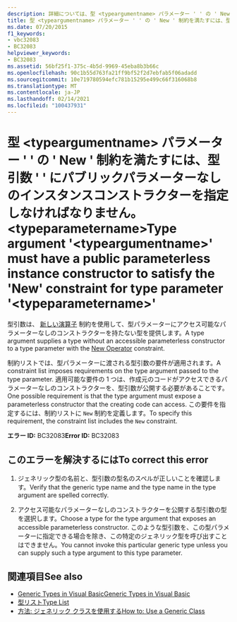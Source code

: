 ```yaml
---
description: 詳細については、型 <typeargumentname> パラメーター ' ' の ' New ' 制約を満たすために、型引数 ' ' にパブリックパラメーターなしのインスタンスコンストラクターが必要です。 <typeparametername>
title: 型 <typeargumentname> パラメーター ' ' の ' New ' 制約を満たすには、型引数 ' ' にパブリックパラメーターなしのインスタンスコンストラクターを指定しなければなりません。 <typeparametername>
ms.date: 07/20/2015
f1_keywords:
- vbc32083
- BC32083
helpviewer_keywords:
- BC32083
ms.assetid: 56bf25f1-375c-4b5d-9969-45eba8b3b66c
ms.openlocfilehash: 90c1b55d763fa21ff9bf52f2d7ebfab5f06adadd
ms.sourcegitcommit: 10e719780594efc781b15295e499c66f316068b8
ms.translationtype: MT
ms.contentlocale: ja-JP
ms.lasthandoff: 02/14/2021
ms.locfileid: "100437931"
---
```

# <a name="type-argument-typeargumentname-must-have-a-public-parameterless-instance-constructor-to-satisfy-the-new-constraint-for-type-parameter-typeparametername"></a><span data-ttu-id="cbd7d-103">型 \<typeargumentname> パラメーター ' ' の ' New ' 制約を満たすには、型引数 ' ' にパブリックパラメーターなしのインスタンスコンストラクターを指定しなければなりません。 \<typeparametername></span><span class="sxs-lookup"><span data-stu-id="cbd7d-103">Type argument '\<typeargumentname>' must have a public parameterless instance constructor to satisfy the 'New' constraint for type parameter '\<typeparametername>'</span></span>

<span data-ttu-id="cbd7d-104">型引数は、 [新しい演算子](../language-reference/operators/new-operator.md) 制約を使用して、型パラメーターにアクセス可能なパラメーターなしのコンストラクターを持たない型を提供します。</span><span class="sxs-lookup"><span data-stu-id="cbd7d-104">A type argument supplies a type without an accessible parameterless constructor to a type parameter with the [New Operator](../language-reference/operators/new-operator.md) constraint.</span></span>  
  
 <span data-ttu-id="cbd7d-105">制約リストでは、型パラメーターに渡される型引数の要件が適用されます。</span><span class="sxs-lookup"><span data-stu-id="cbd7d-105">A constraint list imposes requirements on the type argument passed to the type parameter.</span></span> <span data-ttu-id="cbd7d-106">適用可能な要件の 1 つは、作成元のコードがアクセスできるパラメーターなしのコンストラクターを、型引数が公開する必要があることです。</span><span class="sxs-lookup"><span data-stu-id="cbd7d-106">One possible requirement is that the type argument must expose a parameterless constructor that the creating code can access.</span></span> <span data-ttu-id="cbd7d-107">この要件を指定するには、制約リストに `New` 制約を定義します。</span><span class="sxs-lookup"><span data-stu-id="cbd7d-107">To specify this requirement, the constraint list includes the `New` constraint.</span></span>  
  
 <span data-ttu-id="cbd7d-108">**エラー ID:** BC32083</span><span class="sxs-lookup"><span data-stu-id="cbd7d-108">**Error ID:** BC32083</span></span>  
  
## <a name="to-correct-this-error"></a><span data-ttu-id="cbd7d-109">このエラーを解決するには</span><span class="sxs-lookup"><span data-stu-id="cbd7d-109">To correct this error</span></span>  
  
1. <span data-ttu-id="cbd7d-110">ジェネリック型の名前と、型引数の型名のスペルが正しいことを確認します。</span><span class="sxs-lookup"><span data-stu-id="cbd7d-110">Verify that the generic type name and the type name in the type argument are spelled correctly.</span></span>  
  
2. <span data-ttu-id="cbd7d-111">アクセス可能なパラメーターなしのコンストラクターを公開する型引数の型を選択します。</span><span class="sxs-lookup"><span data-stu-id="cbd7d-111">Choose a type for the type argument that exposes an accessible parameterless constructor.</span></span> <span data-ttu-id="cbd7d-112">このような型引数を、この型パラメーターに指定できる場合を除き、この特定のジェネリック型を呼び出すことはできません。</span><span class="sxs-lookup"><span data-stu-id="cbd7d-112">You cannot invoke this particular generic type unless you can supply such a type argument to this type parameter.</span></span>  
  
## <a name="see-also"></a><span data-ttu-id="cbd7d-113">関連項目</span><span class="sxs-lookup"><span data-stu-id="cbd7d-113">See also</span></span>

- [<span data-ttu-id="cbd7d-114">Generic Types in Visual Basic</span><span class="sxs-lookup"><span data-stu-id="cbd7d-114">Generic Types in Visual Basic</span></span>](../programming-guide/language-features/data-types/generic-types.md)
- [<span data-ttu-id="cbd7d-115">型リスト</span><span class="sxs-lookup"><span data-stu-id="cbd7d-115">Type List</span></span>](../language-reference/statements/type-list.md)
- [<span data-ttu-id="cbd7d-116">方法: ジェネリック クラスを使用する</span><span class="sxs-lookup"><span data-stu-id="cbd7d-116">How to: Use a Generic Class</span></span>](../programming-guide/language-features/data-types/how-to-use-a-generic-class.md)
